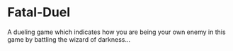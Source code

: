 # Fatal-Duel
A dueling game which indicates how you are being your own enemy in this game by battling the wizard of darkness...
